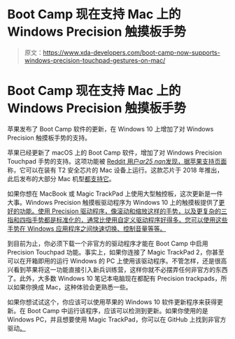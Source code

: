 # Boot Camp 现在支持 Mac 上的 Windows Precision 触摸板手势

> 原文：<https://www.xda-developers.com/boot-camp-now-supports-windows-precision-touchpad-gestures-on-mac/>

# Boot Camp 现在支持 Mac 上的 Windows Precision 触摸板手势

苹果发布了 Boot Camp 软件的更新，在 Windows 10 上增加了对 Windows Precision 触摸板手势的支持。

苹果已经更新了 macOS 上的 Boot Camp 软件，增加了对 Windows Precision Touchpad 手势的支持。这项功能被 [Reddit 用户*ar25 nan*发现，据苹果](https://www.reddit.com/r/MacOS/comments/nx558h/apple_finally_adds_support_for_windows_precision)[支持页面](https://support.apple.com/guide/bootcamp-control-panel/bcmpa82153f3/mac)称，它可以在装有 T2 安全芯片的 Mac 设备上运行。这款芯片于 2018 年推出，此后发布的大部分 Mac 机型[都支持它](https://support.apple.com/HT208862)。

如果你想在 MacBook 或 Magic TrackPad 上使用大型触控板，这次更新是一件大事。Windows Precision 触摸板驱动程序为 Windows 10 上的触摸板提供了[更好的功能。使用 Precision 驱动程序，像滚动和缩放这样的手势，以及更复杂的三指和四指手势都是标准化的，通常比使用自定义驱动程序好得多。您可以使用这些手势在 Windows 应用程序之间快速切换、控制音量等等。](https://www.xda-developers.com/google-chrome-support-windows-precision-touchpad-smoother-scrolling/)

到目前为止，你必须下载一个非官方的驱动程序才能在 Boot Camp 中启用 Precision Touchpad 功能。事实上，如果你连接了 Magic TrackPad 2，你甚至可以在开箱即用的运行 Windows 的 PC 上使用该驱动程序。不管怎样，还是很高兴看到苹果将这一功能直接引入新兵训练营，这样你就不必摆弄任何非官方的东西了。此外，大多数 Windows 10 笔记本电脑现在都配有 Precision trackpads，所以如果你换成 Mac，这种体验会更熟悉一些。

如果你想试试这个，你应该可以使用苹果的 Windows 10 软件更新程序来获得更新。在 Boot Camp 中运行该程序，应该可以检测到更新。如果你使用的是 Windows PC，并且想要使用 Magic TrackPad，你可以在 GitHub 上找到非官方驱动[。](https://github.com/imbushuo/mac-precision-touchpad/releases)